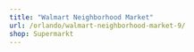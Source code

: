 ```yaml
---
title: "Walmart Neighborhood Market"
url: /orlando/walmart-neighborhood-market-9/
shop: Supermarkt
---
```

